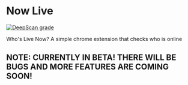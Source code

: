# Now Live

[![DeepScan grade](https://deepscan.io/api/teams/11350/projects/17618/branches/408729/badge/grade.svg)](https://deepscan.io/dashboard#view=project&tid=11350&pid=17618&bid=408729)

Who's Live Now? A simple chrome extension that checks who is online

## NOTE: CURRENTLY IN BETA! THERE WILL BE BUGS AND MORE FEATURES ARE COMING SOON!
